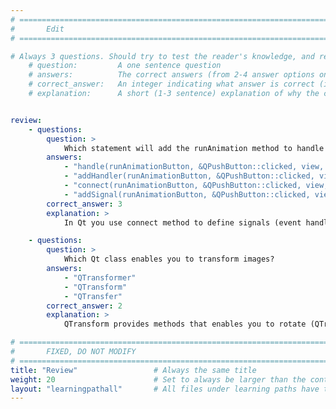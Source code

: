 ```yaml
---
# ================================================================================
#       Edit
# ================================================================================

# Always 3 questions. Should try to test the reader's knowledge, and reinforce the key points you want them to remember.
    # question:         A one sentence question
    # answers:          The correct answers (from 2-4 answer options only). Should be surrounded by quotes.
    # correct_answer:   An integer indicating what answer is correct (index starts from 0)
    # explanation:      A short (1-3 sentence) explanation of why the correct answer is correct. Can add additional context if desired


review:
    - questions:
        question: >
            Which statement will add the runAnimation method to handle the clicked event of the QPushButton
        answers:
            - "handle(runAnimationButton, &QPushButton::clicked, view, &XFormView::runAnimation)"
            - "addHandler(runAnimationButton, &QPushButton::clicked, view, &XFormView::runAnimation)"
            - "connect(runAnimationButton, &QPushButton::clicked, view, &XFormView::runAnimation)"
            - "addSignal(runAnimationButton, &QPushButton::clicked, view, &XFormView::runAnimation)"            
        correct_answer: 3
        explanation: >
            In Qt you use connect method to define signals (event handlers)

    - questions:
        question: >
            Which Qt class enables you to transform images?
        answers:
            - "QTransformer"
            - "QTransform"
            - "QTransfer"
        correct_answer: 2                     
        explanation: >
            QTransform provides methods that enables you to rotate (QTransform.rotate), scale (QTransform.scale), and shear (QTransform.shear) the image

# ================================================================================
#       FIXED, DO NOT MODIFY
# ================================================================================
title: "Review"                 # Always the same title
weight: 20                      # Set to always be larger than the content in this path
layout: "learningpathall"       # All files under learning paths have this same wrapper
---
```

